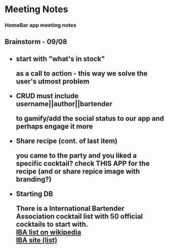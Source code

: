 

<h1>Meeting Notes</h1>
<h3>HomeBar app meeting notes</h3>


<!-- <h2>Template - ##/##</h2>
<ul>
<li>item</li>
  <p>description</p>
<li>item</li>
  <p>description</p>
<li>item</li>
  <p>description</p>  
</ul> -->


<h2>Brainstorm - 09/08<h2>
<ul>
<li>start with "what's in stock"</li>
  <p>as a call to action - this way we solve the user's utmost problem</p>
<li>CRUD must include username||author||bartender</li>
  <p>to gamify/add the social status to our app and perhaps engage it more</p>
<li>Share recipe (cont. of last item)</li>
  <p>you came to the party and you liked a specific cocktail? check THIS APP for the recipe (and or share repice image with branding?)</p>
<li>Starting DB</li>
  <p>There is a International Bartender Association cocktail list with 50 official cocktails to start with.
  </br><a href="https://en.wikipedia.org/wiki/List_of_IBA_official_cocktails">IBA list on wikipedia</a>
  </br><a href="https://iba-world.com/iba-official-cocktail-list/">IBA site (list)</a>
  </p>
<ul>
